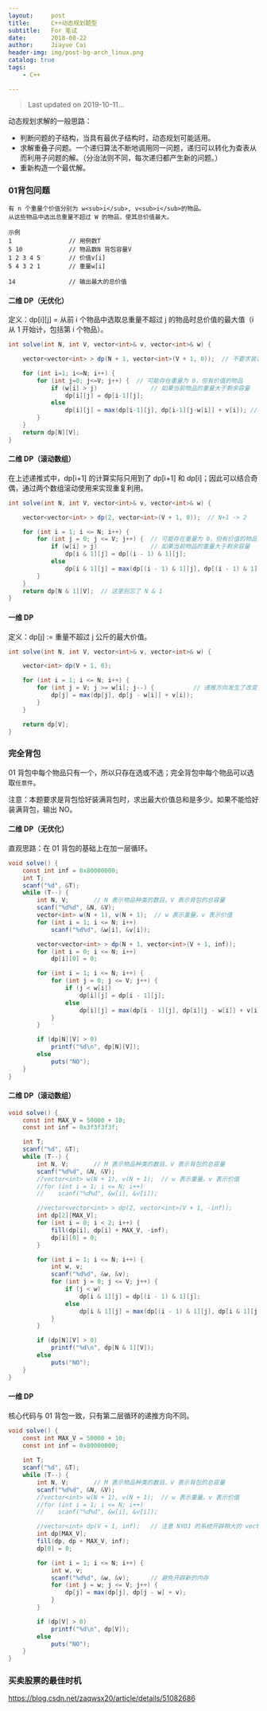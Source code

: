 ```yaml
---
layout:     post
title:      C++动态规划题型
subtitle:   For 笔试
date:       2018-08-22
author:     Jiayue Cai
header-img: img/post-bg-arch_linux.png
catalog: true
tags:
    - C++

---
```



> Last updated on 2019-10-11...

动态规划求解的一般思路： 
- 判断问题的子结构，当具有最优子结构时，动态规划可能适用。
- 求解重叠子问题。一个递归算法不断地调用同一问题，递归可以转化为查表从而利用子问题的解。（分治法则不同，每次递归都产生新的问题。）
- 重新构造一个最优解。

### 01背包问题

```
有 n 个重量个价值分别为 w<sub>i</sub>, v<sub>i</sub>的物品。
从这些物品中选出总重量不超过 W 的物品，使其总价值最大。

示例
1                // 用例数T
5 10             // 物品数N 背包容量V
1 2 3 4 5        // 价值v[i]
5 4 3 2 1        // 重量w[i]

14               // 输出最大的总价值
```

#### 二维 DP（无优化）

定义：dp[i][j] = 从前 i 个物品中选取总重量不超过 j 的物品时总价值的最大值（i 从 1 开始计，包括第 i 个物品）。

```c#
int solve(int N, int V, vector<int>& v, vector<int>& w) {

    vector<vector<int> > dp(N + 1, vector<int>(V + 1, 0));  // 不要求装满，初始化为 0 即可

    for (int i=1; i<=N; i++) {
        for (int j=0; j<=V; j++) {  // 可能存在重量为 0，但有价值的物品
            if (w[i] > j)               // 如果当前物品的重量大于剩余容量
                dp[i][j] = dp[i-1][j];
            else
                dp[i][j] = max(dp[i-1][j], dp[i-1][j-w[i]] + v[i]); //不拿第 i 个物品和要拿第 i 个物品取max
        }
    }
    return dp[N][V];
}
```

#### 二维 DP（滚动数组）

在上述递推式中，dp[i+1] 的计算实际只用到了 dp[i+1] 和 dp[i]；因此可以结合奇偶，通过两个数组滚动使用来实现重复利用。

```c#
int solve(int N, int V, vector<int>& v, vector<int>& w) {

    vector<vector<int> > dp(2, vector<int>(V + 1, 0));  // N+1 -> 2

    for (int i = 1; i <= N; i++) {
        for (int j = 0; j <= V; j++) {  // 可能存在重量为 0，但有价值的物品
            if (w[i] > j)               // 如果当前物品的重量大于剩余容量
                dp[i & 1][j] = dp[(i - 1) & 1][j];
            else
                dp[i & 1][j] = max(dp[(i - 1) & 1][j], dp[(i - 1) & 1][j - w[i]] + v[i]); //不拿第 i 个物品和要拿第 i 个物品取max
        }
    }
    return dp[N & 1][V];  // 这里别忘了 N & 1
}
```

#### 一维 DP

定义：dp[j] := 重量不超过 j 公斤的最大价值。

```c#
int solve(int N, int V, vector<int>& v, vector<int>& w) {

    vector<int> dp(V + 1, 0);

    for (int i = 1; i <= N; i++) {
        for (int j = V; j >= w[i]; j--) {           // 递推方向发生了改变
            dp[j] = max(dp[j], dp[j - w[i]] + v[i]);
        }
    }

    return dp[V];
}
```

### 完全背包

01 背包中每个物品只有一个，所以只存在选或不选；完全背包中每个物品可以选取`任意件`。

注意：本题要求是背包恰好装满背包时，求出最大价值总和是多少。如果不能恰好装满背包，输出 NO。

#### 二维 DP（无优化）

直观思路：在 01 背包的基础上在加一层循环。

```c#
void solve() {
    const int inf = 0x80000000;
    int T;
    scanf("%d", &T);
    while (T--) {
        int N, V;       // N 表示物品种类的数目，V 表示背包的总容量
        scanf("%d%d", &N, &V);
        vector<int> w(N + 1), v(N + 1);  // w 表示重量，v 表示价值
        for (int i = 1; i <= N; i++)
            scanf("%d%d", &w[i], &v[i]);

        vector<vector<int> > dp(N + 1, vector<int>(V + 1, inf));
        for (int i = 0; i <= N; i++)
            dp[i][0] = 0;

        for (int i = 1; i <= N; i++) {
            for (int j = 0; j <= V; j++) {
                if (j < w[i])
                    dp[i][j] = dp[i - 1][j];
                else
                    dp[i][j] = max(dp[i - 1][j], dp[i][j - w[i]] + v[i]);
            }
        }

        if (dp[N][V] > 0)
            printf("%d\n", dp[N][V]);
        else
            puts("NO");
    }
}
```

#### 二维 DP（滚动数组）

```c#
void solve() {
    const int MAX_V = 50000 + 10;
    const int inf = 0x3f3f3f3f;

    int T;
    scanf("%d", &T);
    while (T--) {
        int N, V;       // M 表示物品种类的数目，V 表示背包的总容量
        scanf("%d%d", &N, &V);
        //vector<int> w(N + 1), v(N + 1);  // w 表示重量，v 表示价值
        //for (int i = 1; i <= N; i++)
        //    scanf("%d%d", &w[i], &v[i]);

        //vector<vector<int> > dp(2, vector<int>(V + 1, -inf));
        int dp[2][MAX_V];
        for (int i = 0; i < 2; i++) {
            fill(dp[i], dp[i] + MAX_V, -inf);
            dp[i][0] = 0;
        }

        for (int i = 1; i <= N; i++) {
            int w, v;
            scanf("%d%d", &w, &v);
            for (int j = 0; j <= V; j++) {
                if (j < w)
                    dp[i & 1][j] = dp[(i - 1) & 1][j];
                else
                    dp[i & 1][j] = max(dp[(i - 1) & 1][j], dp[i & 1][j - w] + v);
            }
        }

        if (dp[N][V] > 0)
            printf("%d\n", dp[N & 1][V]);
        else
            puts("NO");
    }
}
```

#### 一维 DP

核心代码与 01 背包一致，只有第二层循环的递推方向不同。

```c#
void solve() {
	const int MAX_V = 50000 + 10;
	const int inf = 0x80000000;
	
	int T;
    scanf("%d", &T);
    while (T--) {
        int N, V;       // M 表示物品种类的数目，V 表示背包的总容量
        scanf("%d%d", &N, &V);
        //vector<int> w(N + 1), v(N + 1);  // w 表示重量，v 表示价值
        //for (int i = 1; i <= N; i++)
        //    scanf("%d%d", &w[i], &v[i]);

        //vector<int> dp(V + 1, inf);   // 注意 NYOJ 的系统开辟稍大的 vector 就会导致超时
        int dp[MAX_V];
        fill(dp, dp + MAX_V, inf);
        dp[0] = 0;

        for (int i = 1; i <= N; i++) {
            int w, v;
            scanf("%d%d", &w, &v);      // 避免开辟新的内存 
            for (int j = w; j <= V; j++) {
                dp[j] = max(dp[j], dp[j - w] + v);
            }
        }

        if (dp[V] > 0)
            printf("%d\n", dp[V]);
        else
            puts("NO");
    }
}
```

### 买卖股票的最佳时机

https://blog.csdn.net/zaqwsx20/article/details/51082686


















